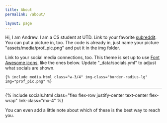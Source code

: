 ```yaml
---
title: About
permalink: /about/

layout: page
---
```


<div class="flex flex-column lg:flex-row align-items-center">
	<div class="lg:text-justify lg:mr-12">
		<p>
			Hi, I am Andrew. I am a CS student at UTD. Link to your favorite <a href="http://reddit.com" target="blank">subreddit</a>. You can put a picture in, too. The code is already in, just name your picture "assets/media/prof_pic.png" and put it in the img folder. 
		<p>
		</p>
			Link to your social media connections, too. This theme is set up to use <a href="http://fortawesome.github.io/Font-Awesome/" target="blank">Font Awesome icons</a>, like the ones below. Update "_data/socials.yml" to adjust what socials are shown.
		</p>
	</div>

	{% include media.html class="w-3/4" img-class="border-radius-lg" img="prof_pic.png" %}
</div>

<hr/>

{% include socials.html class="flex flex-row justify-center text-center flex-wrap" link-class="mx-4" %}

<div class="mt-6 lg:mt-2"></div>

<p class="caption text-center">
	You can even add a little note about which of these is the best way to reach you.
</p>